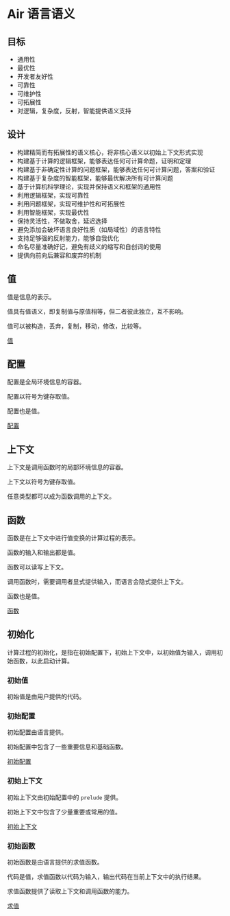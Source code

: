 # Air 语言语义

## 目标

- 通用性
- 最优性
- 开发者友好性
- 可靠性
- 可维护性
- 可拓展性
- 对逻辑，复杂度，反射，智能提供语义支持

## 设计

- 构建精简而有拓展性的语义核心，将非核心语义以初始上下文形式实现
- 构建基于计算的逻辑框架，能够表达任何可计算命题，证明和定理
- 构建基于非确定性计算的问题框架，能够表达任何可计算问题，答案和验证
- 构建基于复杂度的智能框架，能够最优解决所有可计算问题
- 基于计算机科学理论，实现并保持语义和框架的通用性
- 利用逻辑框架，实现可靠性
- 利用问题框架，实现可维护性和可拓展性
- 利用智能框架，实现最优性
- 保持灵活性，不做取舍，延迟选择
- 避免添加会破坏语言良好性质（如局域性）的语言特性
- 支持足够强的反射能力，能够自我优化
- 命名尽量准确好记，避免有歧义的缩写和自创词的使用
- 提供向前向后兼容和废弃的机制

## 值

值是信息的表示。

值具有值语义，即复制值与原值相等，但二者彼此独立，互不影响。

值可以被构造，丢弃，复制，移动，修改，比较等。

[值](./Air%20语言语义/值.md)

## 配置

配置是全局环境信息的容器。

配置以符号为键存取值。

配置也是值。

[配置](./Air%20语言语义/值/配置.md)

## 上下文

上下文是调用函数时的局部环境信息的容器。

上下文以符号为键存取值。

任意类型都可以成为函数调用的上下文。

## 函数

函数是在上下文中进行值变换的计算过程的表示。

函数的输入和输出都是值。

函数可以读写上下文。

调用函数时，需要调用者显式提供输入，而语言会隐式提供上下文。

函数也是值。

[函数](./Air%20语言语义/值/函数.md)

## 初始化

计算过程的初始化，是指在初始配置下，初始上下文中，以初始值为输入，调用初始函数，以此启动计算。

### 初始值

初始值是由用户提供的代码。

### 初始配置

初始配置由语言提供。

初始配置中包含了一些重要信息和基础函数。

[初始配置](./Air%20语言语义/初始配置.md)

### 初始上下文

初始上下文由初始配置中的 `prelude` 提供。

初始上下文中包含了少量重要或常用的值。

[初始上下文](./Air%20语言语义/初始配置/初始上下文.md)

### 初始函数

初始函数是由语言提供的求值函数。

代码是值，求值函数以代码为输入，输出代码在当前上下文中的执行结果。

求值函数提供了读取上下文和调用函数的能力。

[求值](./Air%20语言语义/求值.md)
